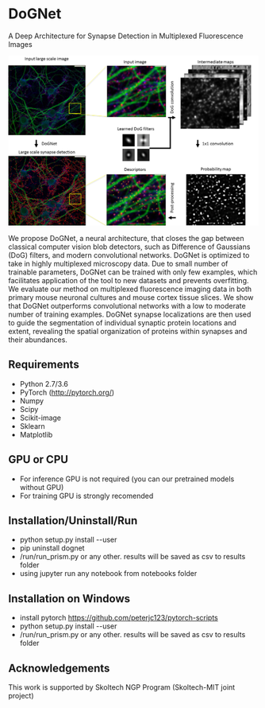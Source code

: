 # DoGNet
A Deep Architecture for Synapse Detection in Multiplexed Fluorescence Images

![Alt text](images/Pipeline2g.png?raw=true "DoGNet Pipeline")

We propose DoGNet, a neural architecture, that closes the gap between classical computer vision blob detectors, such as Difference of Gaussians (DoG) filters, and modern convolutional networks. DoGNet is optimized to take in highly multiplexed microscopy data. Due to small number of trainable parameters, DoGNet can be trained with only few examples, which facilitates application of the tool to new datasets and prevents overfitting. We evaluate our method on multiplexed fluorescence imaging data in both primary mouse neuronal cultures and mouse cortex tissue slices. We show that DoGNet outperforms convolutional networks with a low to moderate number of training examples. DoGNet synapse localizations are then used to guide the segmentation of individual synaptic protein locations and extent, revealing the spatial organization of proteins within synapses and their abundances.

## Requirements
* Python 2.7/3.6
* PyTorch (http://pytorch.org/)
* Numpy
* Scipy
* Scikit-image
* Sklearn
* Matplotlib

## GPU or CPU
* For inference GPU is not required (you can our pretrained models without GPU)
* For training GPU is strongly recomended


## Installation/Uninstall/Run
* python setup.py install --user
* pip uninstall dognet
* /run/run_prism.py or any other. results will be saved as csv to results folder
* using jupyter run any notebook from notebooks folder

## Installation on Windows
* install pytorch https://github.com/peterjc123/pytorch-scripts
* python setup.py install --user
* /run/run_prism.py or any other. results will be saved as csv to results folder

## Acknowledgements
This work is supported by Skoltech NGP Program (Skoltech-MIT joint project)
